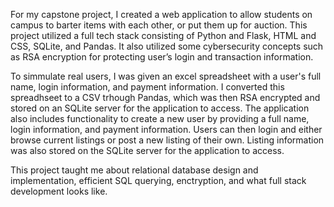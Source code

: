 For my capstone project, I created a web application to allow students on campus to barter items with each other, or put them up for auction. 
This project utilized a full tech stack consisting of Python and Flask, HTML and CSS, SQLite, and Pandas. 
It also utilized some cybersecurity concepts such as RSA encryption for protecting user’s login and transaction information.

To simmulate real users, I was given an excel spreadsheet with a user's full name, login information, and payment information.
I converted this spreadhseet to a CSV trhough Pandas, which was then RSA encrypted and stored on an SQLite server for the application to access.
The application also includes functionality to create a new user by providing a full name, login information, and payment information.
Users can then login and either browse current listings or post a new listing of their own.
Listing information was also stored on the SQLite server for the application to access.

This project taught me about relational database design and implementation, efficient SQL querying, enctryption, and what full stack development looks like.

